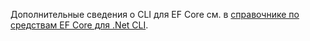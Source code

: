 Дополнительные сведения о CLI для EF Core см. в [справочнике по средствам EF Core для .Net CLI](/ef/core/miscellaneous/cli/dotnet).